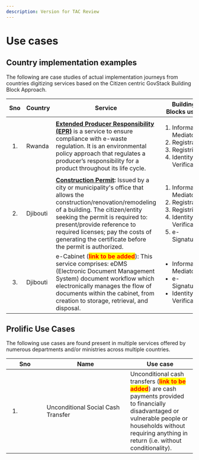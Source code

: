 ```yaml
---
description: Version for TAC Review
---
```


# Use cases

## Country implementation examples&#x20;

The following are case studies of actual implementation journeys from countries digitizing services based on the Citizen centric GovStack Building Block Approach.

<table><thead><tr><th width="79">Sno</th><th width="96">Country</th><th width="376">Service</th><th>Building Blocks used</th></tr></thead><tbody><tr><td><ol><li></li></ol></td><td>Rwanda</td><td><a href="https://govstack.gitbook.io/implementation-playbook/govstack-implementation-playbook/service-design-and-delivery/use-cases-implementations/rwanda"><strong>Extended Producer Responsibility (EPR)</strong></a>  is a service to ensure compliance with e-waste regulation. It is an environmental policy approach that regulates a producer’s responsibility for a product throughout its life cycle.</td><td><ol><li>Information Mediator</li><li>Registration</li><li>Registries</li><li>Identity and Verification</li></ol></td></tr><tr><td><ol start="2"><li></li></ol></td><td>Djibouti</td><td><a href="https://govstack.gitbook.io/use-cases/readme/inf-1-construction-permit"><strong>Construction Permit</strong></a><strong>:</strong> Issued by a city or municipality's office that allows the construction/renovation/remodeling of a building. The citizen/entity seeking the permit is required to: present/provide reference to required licenses; pay the costs of generating the certificate before the permit is authorized.</td><td><ol><li>Information Mediator</li><li>Registration</li><li>Registries</li><li>Identity and Verification</li><li>e-Signature</li></ol></td></tr><tr><td><ol start="3"><li></li></ol></td><td>Djibouti</td><td>e-Cabinet  (<mark style="color:red;"><strong>link to be added</strong></mark>): This service comprises: eDMS (Electronic Document Management System) document workflow which electronically manages the flow of documents within the cabinet, from creation to storage, retrieval, and disposal.</td><td><ul><li>Information Mediator</li><li>e-Signature</li><li>Identity and Verification</li></ul></td></tr></tbody></table>

## Prolific Use Cases

The following use cases are found present in multiple services offered by numerous departments and/or ministries across multiple countries.&#x20;

<table><thead><tr><th width="85.33333333333331">Sno</th><th width="210">Name</th><th>Use case</th></tr></thead><tbody><tr><td><ol><li></li></ol></td><td>Unconditional Social Cash Transfer</td><td>Unconditional cash transfers (<mark style="color:red;"><strong>link to be added</strong></mark>) are cash payments provided to financially disadvantaged or vulnerable people or households without requiring anything in return (i.e. without conditionality).</td></tr></tbody></table>

